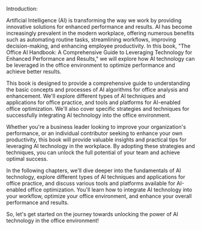 Introduction:

Artificial Intelligence (AI) is transforming the way we work by providing innovative solutions for enhanced performance and results. AI has become increasingly prevalent in the modern workplace, offering numerous benefits such as automating routine tasks, streamlining workflows, improving decision-making, and enhancing employee productivity. In this book, "The Office AI Handbook: A Comprehensive Guide to Leveraging Technology for Enhanced Performance and Results," we will explore how AI technology can be leveraged in the office environment to optimize performance and achieve better results.

This book is designed to provide a comprehensive guide to understanding the basic concepts and processes of AI algorithms for office analysis and enhancement. We'll explore different types of AI techniques and applications for office practice, and tools and platforms for AI-enabled office optimization. We'll also cover specific strategies and techniques for successfully integrating AI technology into the office environment.

Whether you're a business leader looking to improve your organization's performance, or an individual contributor seeking to enhance your own productivity, this book will provide valuable insights and practical tips for leveraging AI technology in the workplace. By adopting these strategies and techniques, you can unlock the full potential of your team and achieve optimal success.

In the following chapters, we'll dive deeper into the fundamentals of AI technology, explore different types of AI techniques and applications for office practice, and discuss various tools and platforms available for AI-enabled office optimization. You'll learn how to integrate AI technology into your workflow, optimize your office environment, and enhance your overall performance and results.

So, let's get started on the journey towards unlocking the power of AI technology in the office environment!
